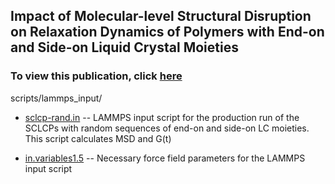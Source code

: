 ## Impact of Molecular-level Structural Disruption on Relaxation Dynamics of Polymers with End-on and Side-on Liquid Crystal Moieties
### To view this publication, click [here](https://pubs.acs.org/doi/10.1021/acsnano.3c05354)

scripts/lammps_input/

- [sclcp-rand.in](https://github.com/hall-polymers/published-work/blob/master/2023-becerra2023impact/scripts/lammps_input/sclcp-rand.in) -- LAMMPS input script for the production run of the SCLCPs with random sequences of end-on and side-on LC moieties.
  This script calculates MSD and G(t)

- [in.variables1.5](https://github.com/hall-polymers/published-work/blob/master/2023-becerra2023impact/scripts/lammps_input/in.variables1.5) -- Necessary force field parameters for the LAMMPS input script

